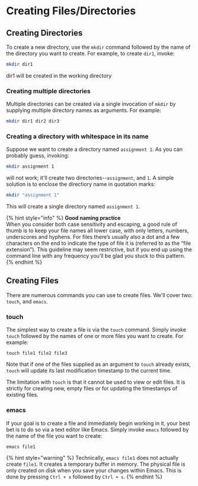 # Creating Files/Directories

## Creating Directories

To create a new directory, use the `mkdir` command followed by the name of the directory you want to create. For example, to create `dir1`, invoke:&#x20;

```bash
mkdir dir1
```

dir1 will be created in the working directory

### Creating multiple directories

Multiple directories can be created via a single invocation of `mkdir` by supplying multiple directory names as arguments. For example:

```bash
mkdir dir1 dir2 dir3
```

### Creating a directory with whitespace in its name

Suppose we want to create a directory named `assignment 1`. As you can probably guess, invoking:

```bash
mkdir assignment 1
```

will not work; it'll create two directories--`assignment`, and `1`. A simple solution is to enclose the directiory name in quotation marks:

```bash
mkdir "assignment 1"
```

This will create a single directory named `assignment 1`.

{% hint style="info" %}
**Good naming practice**\
When you consider both case sensitivity and escaping, a good rule of thumb is to keep your file names all lower case, with only letters, numbers, underscores and hyphens. For files there’s usually also a dot and a few characters on the end to indicate the type of file it is (referred to as the “file extension”). This guideline may seem restrictive, but if you end up using the command line with any frequency you’ll be glad you stuck to this pattern.
{% endhint %}

## Creating Files

There are numerous commands you can use to create files. We'll cover two: `touch`, and `emacs`.&#x20;

### touch

The simplest way to create a file is via the `touch` command. Simply invoke `touch` followed by the names of one or more files you want to create. For example:

```
touch file1 file2 file3
```

Note that if one of the files supplied as an argument to `touch` already exists, `touch` will update its last modification timestamp to the current time.&#x20;

The limitation with `touch` is that it cannot be used to view or edit files. It is strictly for creating new, empty files or for updating the timestamps of existing files.

### **emacs**

If your goal is to create a file and immediately begin working in it, your best bet is to do so via a text editor like Emacs. Simply invoke `emacs` followed by the name of the file you want to create:

```
emacs file1
```

{% hint style="warning" %}
Technically, `emacs file1` does not actually create `file1`. It creates a temporary buffer in memory. The physical file is only created on disk when you save your changes within Emacs. This is done by pressing `Ctrl + x` followed by `Ctrl + s`.
{% endhint %}
